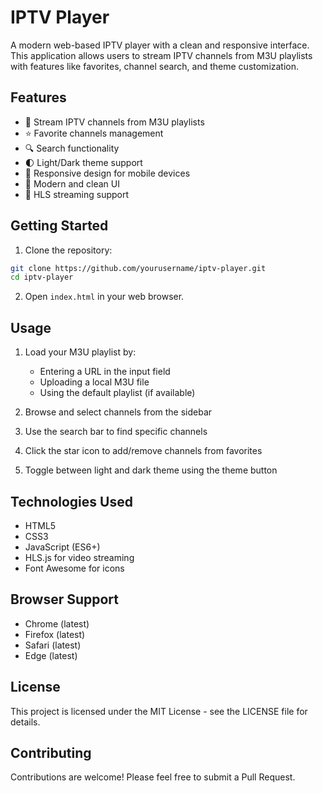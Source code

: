 # IPTV Player

A modern web-based IPTV player with a clean and responsive interface. This application allows users to stream IPTV channels from M3U playlists with features like favorites, channel search, and theme customization.

## Features

- 🎥 Stream IPTV channels from M3U playlists
- ⭐ Favorite channels management
- 🔍 Search functionality
- 🌓 Light/Dark theme support
- 📱 Responsive design for mobile devices
- 🎨 Modern and clean UI
- 🔄 HLS streaming support

## Getting Started

1. Clone the repository:
```bash
git clone https://github.com/yourusername/iptv-player.git
cd iptv-player
```

2. Open `index.html` in your web browser.

## Usage

1. Load your M3U playlist by:
   - Entering a URL in the input field
   - Uploading a local M3U file
   - Using the default playlist (if available)

2. Browse and select channels from the sidebar
3. Use the search bar to find specific channels
4. Click the star icon to add/remove channels from favorites
5. Toggle between light and dark theme using the theme button

## Technologies Used

- HTML5
- CSS3
- JavaScript (ES6+)
- HLS.js for video streaming
- Font Awesome for icons

## Browser Support

- Chrome (latest)
- Firefox (latest)
- Safari (latest)
- Edge (latest)

## License

This project is licensed under the MIT License - see the LICENSE file for details.

## Contributing

Contributions are welcome! Please feel free to submit a Pull Request. 